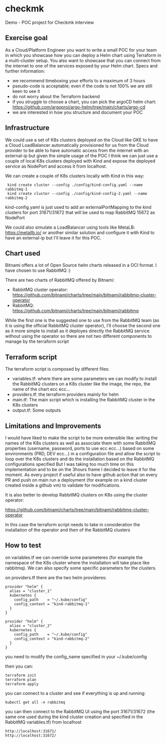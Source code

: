 # checkmk

Demo - POC project for Checkmk interview

## Exercise goal
As a Cloud/Platform Engineer you want to write a small POC for your team in which you
showcase how you can deploy a Helm chart using Terraform in a multi-cluster setup. You
also want to showcase that you can connect from the internet to one of the services exposed
by your Helm chart.
Specs and further information:
- we recommend timeboxing your efforts to a maximum of 3 hours
- pseudo-code is acceptable; even if the code is not 100% we are still keen to see it
- do not worry about the Terraform backend
- if you struggle to choose a chart, you can pick the argoCD helm chart:
https://github.com/argoproj/argo-helm/tree/main/charts/argo-cd
- we are interested in how you structure and document your POC

## Infrastructure
We could use a set of K8s clusters deployed on the Cloud like GKE to have a Cloud LoadBalancer automatically provisioned for us from the Cloud provider
to be able to have automatic access from the internet with an external-ip but given the simple usage of the POC I think
we can just use a couple of local K8s clusters deployed with Kind and expose the deployed service as NodePort and access it from localhost.

We can create a couple of K8s clusters locally with Kind in this way:

```
 kind create cluster --config ./config/kind-config.yaml --name rabbitmq-1
 kind create cluster --config ./config/kind-config-2.yaml --name rabbitmq-2
```

kind-config.yaml is just used to add an externalPortMapping to the kind clusters for port 31671/31672 that will be used to map RabbitMQ 15672 as NodePort

We could also simulate a LoadBalancer using tools like MetaLB: https://metallb.io/ or another similar solution and configure it with Kind to have an external-ip
but I'll leave it for this POC.

## Chart used

Bitnami offers a lot of Open Source helm charts released in a OCI format.
I have chosen to use RabbitMQ :)

There are two charts of RabbitMQ offered by Bitnami:
* RabbitMQ cluster operator: https://github.com/bitnami/charts/tree/main/bitnami/rabbitmq-cluster-operator
* RabbitMQ: https://github.com/bitnami/charts/tree/main/bitnami/rabbitmq

While the first one is the suggested one to use from the RabbitMQ team (as it is using the official RabbitMQ cluster operator),
I'll choose the second one as it more simple to install as it deployes directly the RabbitMQ service without using the operator so there are not two different components to manage by the
terraform script

## Terraform script

The terraform script is composed by different files:

* variables.tf: where there are some parameters we can modify to install the RabbitMQ clusters on a K8s cluster like the image, the repo, the name of the chart ecc ecc...
* providers.tf: the terraform providers mainly for helm
* main.tf: The main script which is installing the RabbitMQ cluster in the K8s clusters
* output.tf: Some outputs

## Limitations and Improvements

I would have liked to make the script to be more extensible like: writing the names of the K8s clusters as well as associate them with some RabbitMQ properties (username, password, ports to use ecc ecc...) based on some environments (PRD, DEV ecc...) in a configuration file and allow the script to loop over the K8s clusters and do the installation based on the RabbitMQ configurations specified
But I was taking too much time on this implementation and to be on the 3hours frame I decided to leave it for the moment.
As every project if useful also to have github action that on every PR and push on main run a deployment (for example on a kind cluster created inside a github vm) to validate for modifications. 

It is also better to develop RabbitMQ clusters on K8s using the cluster operator: 

https://github.com/bitnami/charts/tree/main/bitnami/rabbitmq-cluster-operator

In this case the terraform script needs to take in consideration the installation of the operator and then of the RabbitMQ clusters

## How to test

on variables.tf we can override some parameteres (for example the namespace of the K8s cluster where the installation will take place like rabbitmq). We can also specify some specific parameters for the clusters.

on providers.tf there are the two helm provideres:

```
provider "helm" {
  alias = "cluster_1"
  kubernetes {
    config_path    = "~/.kube/config"
    config_context = "kind-rabbitmq-1"
  }
}

provider "helm" {
  alias = "cluster_2"
  kubernetes {
    config_path    = "~/.kube/config"
    config_context = "kind-rabbitmq-2"
  }
}
```
you need to modify the config_name specified in your ~/.kube/config

then you can:

```
terraform init
terraform plan
terraform apply
```

you can connect to a cluster and see if everything is up and running:

```
kubectl get all -n rabbitmq
```

you can then connect to the RabbitMQ UI using the port 31671/31672 (the same one used during the kind cluster creation and specified in the RabbitMQ variables.tf) from localhost

```
http://localhost:31671/
http://localhost:31672/
```





